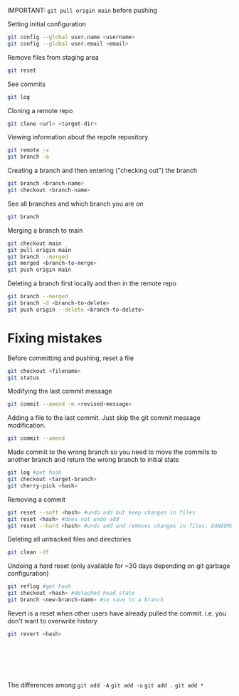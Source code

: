 IMPORTANT: `git pull origin main` before pushing

Setting initial configuration
```bash
git config --global user.name <username>
git config --global user.email <email>
```

Remove files from staging area
```bash
git reset
```

See commits
```bash
git log
```

Cloning a remote repo
```bash
git clone <url> <target-dir>
```

Viewing information about the repote repository
```bash
git remote -v
git branch -a
```

Creating a branch and then entering ("checking out") the branch
```bash
git branch <branch-name>
git checkout <branch-name>
```

See all branches and which branch you are on
```bash
git branch
```

Merging a branch to main
```bash
git checkout main
git pull origin main
git branch --merged
git merged <branch-to-merge>
git push origin main
```

Deleting a branch first locally and then in the remote repo
```bash
git branch --merged
git branch -d <branch-to-delete>
git push origin --delete <branch-to-delete>
```

# Fixing mistakes

Before committing and pushing, reset a file
```bash
git checkout <filename>
git status
```

Modifying the last commit message
```bash
git commit --amend -m <revised-message>
```

Adding a file to the last commit. Just skip the git commit message modification.
```bash
git commit --amend 
```

Made commit to the wrong branch so you need to move the commits to another branch and return the wrong branch to initial state
```bash
git log #get hash
git checkout <target-branch>
git cherry-pick <hash>
```

Removing a commit
```bash
git reset --soft <hash> #undo add but keep changes in files
git reset <hash> #does not undo add
git reset --hard <hash> #undo add and removes changes in files. DANGEROUS.
```

Deleting all untracked files and directories
```bash
git clean -df
```

Undoing a hard reset (only available for ~30 days depending on git garbage configuration)
```bash
git reflog #get hash
git checkout <hash> #detached head state
git branch <new-branch-name> #so save to a branch
```

Revert is a reset when other users have already pulled the commit. i.e. you don't want to overwrite history
```bash
git revert <hash>
```

```bash
```

```bash
```

```bash
```

```bash
```

```bash
```

```bash
```

The differences among `git add -A` `git add -u` `git add .` `git add *`